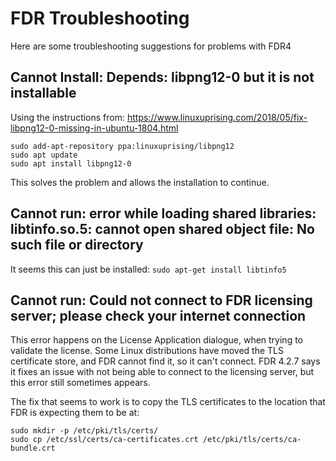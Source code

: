 # FDR Troubleshooting

Here are some troubleshooting suggestions for problems with FDR4

## Cannot Install: Depends: libpng12-0 but it is not installable

Using the instructions from: https://www.linuxuprising.com/2018/05/fix-libpng12-0-missing-in-ubuntu-1804.html

```
sudo add-apt-repository ppa:linuxuprising/libpng12
sudo apt update
sudo apt install libpng12-0
```

This solves the problem and allows the installation to continue.

## Cannot run: error while loading shared libraries: libtinfo.so.5: cannot open shared object file: No such file or directory

It seems this can just be installed:
`sudo apt-get install libtinfo5`

## Cannot run: Could not connect to FDR licensing server; please check your internet connection

This error happens on the License Application dialogue, when trying to validate the license.
Some Linux distributions have moved the TLS certificate store, and FDR cannot find it, so it can't connect. FDR 4.2.7 says it fixes an issue with not being able to connect to the licensing server, but this error still sometimes appears.

The fix that seems to work is to copy the TLS certificates to the location that FDR is expecting them to be at:
```
sudo mkdir -p /etc/pki/tls/certs/
sudo cp /etc/ssl/certs/ca-certificates.crt /etc/pki/tls/certs/ca-bundle.crt
```
